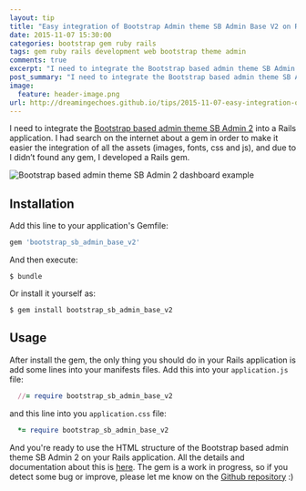 ```yaml
---
layout: tip
title: "Easy integration of Bootstrap Admin theme SB Admin Base V2 on Ruby on Rails."
date: 2015-11-07 15:30:00
categories: bootstrap gem ruby rails
tags: gem ruby rails development web bootstrap theme admin
comments: true
excerpt: "I need to integrate the Bootstrap based admin theme SB Admin 2 into a Rails application. I had search on the internet about a gem in order to make it easier the integration of all the assets (images, fonts, css, js…), and due to I didn’t found any gem, I developed a Rails gem of them..."
post_summary: "I need to integrate the Bootstrap based admin theme SB Admin 2 into a Rails application. I had search on the internet about a gem in order to make it easier the integration of all the assets (images, fonts, css, js…), and due to I didn’t found any gem, I developed a Rails gem..."
image:
  feature: header-image.png
url: http://dreamingechoes.github.io/tips/2015-11-07-easy-integration-of-bootstrap-admin-theme-sb-admin-base-v2-on-rails/
---
```


I need to integrate the [Bootstrap based admin theme SB Admin 2](http://startbootstrap.com/template-overviews/sb-admin-2/) into a Rails application. I had search on the internet about a gem in order to make it easier the integration of all the assets (images, fonts, css and js), and due to I didn’t found any gem, I developed a Rails gem.

![Bootstrap based admin theme SB Admin 2 dashboard example](http://startbootstrap.com/assets/img/templates/sb-admin-2.jpg)

## Installation

Add this line to your application's Gemfile:

```ruby
gem 'bootstrap_sb_admin_base_v2'
```

And then execute:

    $ bundle

Or install it yourself as:

    $ gem install bootstrap_sb_admin_base_v2

## Usage

After install the gem, the only thing you should do in your Rails application is add some lines into your manifests files. Add this into your `application.js` file:

```ruby
  //= require bootstrap_sb_admin_base_v2
```

and this line into you `application.css` file:

```ruby
  *= require bootstrap_sb_admin_base_v2
```

And you're ready to use the HTML structure of the Bootstrap based admin theme SB Admin 2 on your Rails application. All the details and documentation about this is [here](http://startbootstrap.com/template-overviews/sb-admin-2/). The gem is a work in progress, so if you detect some bug or improve, please let me know on the [Github repository](https://github.com/dreamingechoes/bootstrap_sb_admin_base_v2) :)
